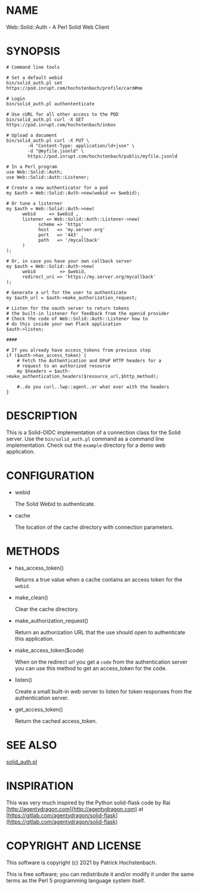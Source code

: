 # NAME

Web::Solid::Auth - A Perl Solid Web Client

# SYNOPSIS

    # Command line tools

    # Set a default webid
    bin/solid_auth.pl set https://pod.inrupt.com/hochstenbach/profile/card#me

    # Login
    bin/solid_auth.pl authententicate

    # Use cURL for all other access to the POD
    bin/solid_auth.pl curl -X GET https://pod.inrupt.com/hochstenbach/inbox

    # Upload a document
    bin/solid_auth.pl curl -X PUT \
            -H "Content-Type: application/ld+json" \
            -d "@myfile.jsonld" \
            https://pod.inrupt.com/hochstenbach/public/myfile.jsonld 

    # In a Perl program
    use Web::Solid::Auth;
    use Web::Solid::Auth::Listener;

    # Create a new authenticator for a pod
    my $auth = Web::Solid::Auth->new(webid => $webid);

    # Or tune a listerner
    my $auth = Web::Solid::Auth->new(
          webid     => $webid ,
          listener => Web::Solid::Auth::Listener->new(
                scheme => 'https'
                host   => 'my.server.org'
                port   => '443' ,
                path   => '/mycallback'
          )
    );

    # Or, in case you have your own callback server
    my $auth = Web::Solid::Auth->new(
          webid         => $webid,
          redirect_uri => 'https://my.server.org/mycallback'
    );

    # Generate a url for the user to authenticate
    my $auth_url = $auth->make_authorization_request;

    # Listen for the oauth server to return tokens
    # the built-in listener for feedback from the openid provider
    # Check the code of Web::Solid::Auth::Listener how to
    # do this inside your own Plack application
    $auth->listen;

    ####

    # If you already have access_tokens from previous step
    if ($auth->has_access_token) {
        # Fetch the Authentication and DPoP HTTP headers for a
        # request to an authorized resource
        my $headers = $auth->make_authentication_headers($resource_url,$http_method);

        #..do you curl..lwp::agent..or what ever with the headers
    }

# DESCRIPTION

This is a Solid-OIDC implementation of a connection class for the Solid
server. Use the `bin/solid_auth.pl` command as a command line implementation.
Check out the `example` directory for a demo web application.

# CONFIGURATION

- webid

    The Solid Webid to authenticate.

- cache

    The location of the cache directory with connection parameters.

# METHODS

- has\_access\_token()

    Returns a true value when a cache contains an access token for the `webid`.

- make\_clean()

    Clear the cache directory.

- make\_authorization\_request()

    Return an authorization URL that the use should open to authenticate this
    application.

- make\_access\_token($code)

    When on the redirect url you get a `code` from the authentication server you
    can use this method to get an access\_token for the code.

- listen()

    Create a small built-in web server to listen for token responses from the
    authentication server.

- get\_access\_token()

    Return the cached access\_token.

# SEE ALSO

[solid\_auth.pl](https://metacpan.org/pod/solid_auth.pl)

# INSPIRATION

This was very much inspired by the Python solid-flask code by
Rai [http://agentydragon.com](http://agentydragon.com) at [https://gitlab.com/agentydragon/solid-flask](https://gitlab.com/agentydragon/solid-flask)

# COPYRIGHT AND LICENSE

This software is copyright (c) 2021 by Patrick Hochstenbach.

This is free software; you can redistribute it and/or modify it under the same terms as the Perl 5 programming language system itself.
